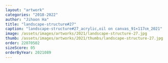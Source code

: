 ```yaml
---
layout: "artwork"
categories: "2018-2022"
author: "Jihoon Ha"
title: "landscape-structure#27"
caption: "landscape-structure#27_acrylic,oil on canvas_91×117㎝_2021"
image: /assets/images/artworks/2021/landscape-structure-27.jpg
thumb: /assets/images/artworks/2021/thumbs/landscape-structure-27.jpg
order: 22070502
sizeScore: 05
orderByYear: 2021089
---
```

